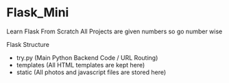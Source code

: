 # Flask_Mini
Learn Flask From Scratch
All Projects are given numbers so go number wise

Flask Structure
  - try.py (Main Python Backend Code / URL Routing)
  - templates (All HTML templates are kept here)
  - static (All photos and javascript files are stored here)
